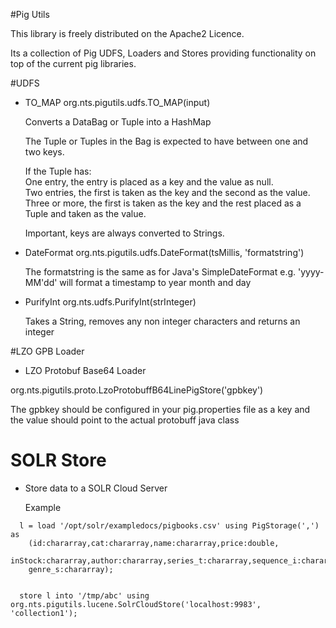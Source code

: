 #Pig Utils

This library is freely distributed on the Apache2 Licence.

Its a collection of Pig UDFS, Loaders and Stores providing functionality on top of the current pig libraries.

#UDFS

* TO_MAP
  org.nts.pigutils.udfs.TO_MAP(input)
  
  Converts a DataBag or Tuple into a HashMap

  The Tuple or Tuples in the Bag is expected to have between one and two keys.

  If the Tuple has:<br/>
  One entry, the entry is placed as a key and the value as null.<br/>
  Two entries, the first is taken as the key and the second as the value.<br/>
  Three or more, the first is taken as the key and the rest placed as a Tuple and taken as the value.<br/>
 
  Important, keys are always converted to Strings.

* DateFormat
  org.nts.pigutils.udfs.DateFormat(tsMillis, 'formatstring')
  
  The formatstring is the same as for Java's SimpleDateFormat 
  e.g. 'yyyy-MM'dd' will format a timestamp to year month and day

* PurifyInt
  org.nts.udfs.PurifyInt(strInteger)

  Takes a String, removes any non integer characters and returns an integer

#LZO GPB Loader

* LZO Protobuf Base64 Loader
 
 org.nts.pigutils.proto.LzoProtobuffB64LinePigStore('gpbkey')
  
  The gpbkey should be configured in your pig.properties file as a key and the value should point to the actual protobuff java class

# SOLR Store

* Store data to a SOLR Cloud Server
  
  Example
```
  l = load '/opt/solr/exampledocs/pigbooks.csv' using PigStorage(',') as 
	(id:chararray,cat:chararray,name:chararray,price:double,
	inStock:chararray,author:chararray,series_t:chararray,sequence_i:chararray,
	genre_s:chararray);

	
  store l into '/tmp/abc' using org.nts.pigutils.lucene.SolrCloudStore('localhost:9983', 'collection1');	 
```

